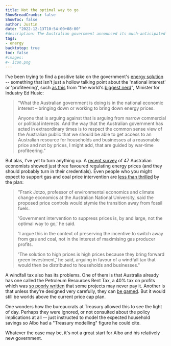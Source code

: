 ```yaml
---
title: Not the optimal way to go
ShowBreadCrumbs: false
ShowToc: false
author: Justin
date: "2022-12-13T10:54:00+08:00"
#description: The Australian government announced its much-anticipated solution to the energy crisis. At first glance it's quite far off what one might considered optimal, although there are too many unknowns and too much uncertainty to draw any concrete conclusions.
tags:
- energy
backtotop: true
toc: false
#images:
#- icon.png
---
```


I've been trying to find a positive take on the government's [energy solution](/spending-our-way-out-of-inflation/) -- something that isn't just a hollow talking point about the 'national interest' or 'profiteering', such [as this](https://www.minister.industry.gov.au/ministers/husic/transcripts/interview-kieran-gilbert-afternoon-agenda-sky-news-2) from "the world's [biggest nerd](https://www.pm.gov.au/media/radio-interview-abc-sydney-breakfast-james-valentine)", Minister for Industry Ed Husic:

> "What the Australian government is doing is in the national economic interest – bringing down or working to bring down energy prices. 
> 
> Anyone that is arguing against that is arguing from narrow commercial or political interests. And the way that the Australian government has acted in extraordinary times is to respect the common sense view of the Australian public that we should be able to get access to an Australian resource for households and businesses at a reasonable price and not by prices, I might add, that are guided by war-time profiteering."

But alas, I've yet to turn anything up. A [recent survey](https://theconversation.com/leading-economists-back-federal-government-action-to-curb-rising-gas-and-electricity-prices-193831) of 47 Australian economists showed just three favoured regulating energy prices (and they should probably turn in their credentials). Even people who you might expect to support gas and coal price intervention are [less than thrilled](https://www.afr.com/companies/energy/gas-producers-face-50m-penalty-for-breaching-price-cap-20221212-p5c5j6) by the plan:

> "Frank Jotzo, professor of environmental economics and climate change economics at the Australian National University, said the proposed price controls would stymie the transition away from fossil fuels.
> 
> 'Government intervention to suppress prices is, by and large, not the optimal way to go,' he said.
> 
> 'I argue this in the context of preserving the incentive to switch away from gas and coal, not in the interest of maximising gas producer profits.
> 
> 'The solution to high prices is high prices because they bring forward green investment,' he said, arguing in favour of a windfall tax that would then be distributed to households and businesses."

A windfall tax also has its problems. One of them is that Australia already has one called the Petroleum Resources Rent Tax, a 40% tax on profits which was [so poorly written](https://www.abc.net.au/news/2022-11-07/federal-goverment-windfall-tax-on-gas-profits/101616484) that some projects may never pay it. Another is that unless they're designed very carefully, they can [be gamed](https://www.washingtonpost.com/made-by-history/2022/10/24/windfall-profit-taxes/). But it would still be worlds above the current price cap plan.

One wonders how the bureaucrats at Treasury allowed this to see the light of day. Perhaps they were ignored, or not consulted about the policy implications at all -- just instructed to model the expected household savings so Albo had a "Treasury modelling" figure he could cite. 

Whatever the case may be, it's not a great start for Albo and his relatively new government.